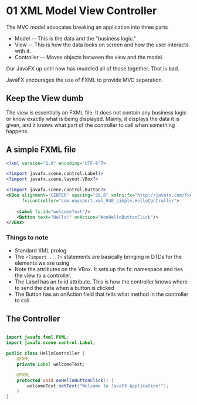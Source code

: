 # 01 XML Model View Controller

The MVC model advocates breaking an application into three parts

* Model -- This is the data and the "business logic."
* View -- This is how the data looks on screen and how the user interacts with it.
* Controller -- Moves objects between the view and the model.

Our JavaFX up until now has muddled all of those together.  That is bad.

JavaFX encourages the use of FXML to provide MVC separation.

## Keep the View dumb

The view is essentially an FXML file.  It does not contain any business logic or know exactly what is being displayed.  Mainly, it displays the data it is given, and it knows what part of the controller to call when something happens.

## A simple FXML file

```xml
<?xml version="1.0" encoding="UTF-8"?>

<?import javafx.scene.control.Label?>
<?import javafx.scene.layout.VBox?>

<?import javafx.scene.control.Button?>
<VBox alignment="CENTER" spacing="20.0" xmlns:fx="http://javafx.com/fxml"
      fx:controller="com.noynaert.xml_040_simple.HelloController">
   
    <Label fx:id="welcomeText"/>
    <Button text="Hello!" onAction="#onHelloButtonClick"/>
</VBox>

```

### Things to note

* Standard XML prolog
* The `<?import ...?>` statements are basically bringing in DTDs for the elements we are using
* Note the attributes on the VBox.  It sets up the fx: namespace and ties the view to a controller.
* The Label has an fx:id attribute.  This is how the controller knows where to send the data when a button is clicked
* The Button has an onAction field that tells what method in the controller to call.

## The Controller

```java

import javafx.fxml.FXML;
import javafx.scene.control.Label;

public class HelloController {
    @FXML
    private Label welcomeText;

    @FXML
    protected void onHelloButtonClick() {
        welcomeText.setText("Welcome to JavaFX Application!");
    }
}
```